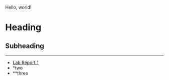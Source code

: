 Hello, world!

# Heading
## Subheading
---
* [Lab Report 1](https://<dorsadanesh>.github.io/<cse15l-lab-reports>/lab-report-1-week-0.html)
* *two
* **three
